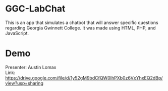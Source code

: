 # GGC-LabChat
This is an app that simulates a chatbot that will answer specific questions regarding Georgia Gwinnett College. It was made using HTML, PHP, and JavaScript.

# Demo
Presenter: Austin Lomax <br/>
Link: https://drive.google.com/file/d/1y52gM9bdCfQW0IhPXb0z6VxYhxEQ2dBp/view?usp=sharing
